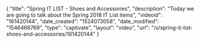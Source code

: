 {
    "title": "Spring IT LIST - Shoes and Accessories",
    "description": "Today we are going to talk about the Spring 2018 IT List items",
    "videoid": "161420144",
    "date_created": "1524073058",
    "date_modified": "1546466769",
    "type": "captivate",
    "layout": "video",
    "url": "\/v\/spring-it-list-shoes-and-accessories\/161420144"
}